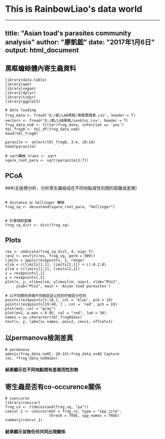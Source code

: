 # This is RainbowLiao's data world
---
title: "Asian toad's parasites community analysis"
author: "廖凱鋐"
date: "2017年1月6日"
output: html_document
---
## 黑眶蟾蜍體內寄生蟲資料
```{r, echo=FALSE, warning=FALSE, error=FALSE}
library(data.table)
library(ape)
library(vegan)
library(dplyr)
library(tidyr)
library(ggplot2)

# data loading
frog_data <- fread('D:/凱/LAB黑眶/黑眶整理表.csv', header = T)
vectors <- fread('D:/凱/LAB黑眶/sex&loc.csv', header = T)
frog_data_no0 <- filter(frog_data, infection == 'yes')
tbl_frog0 <- tbl_df(frog_data_no0)
head(tbl_frog0)

parasite <- select(tbl_frog0, 3:4, 10:14)
head(parasite)

# sqrt轉換 trans <- sqrt
sqare_root_para <- sqrt(parasite[3:7])
```


## PCoA 
###(主座標分析，分析寄生蟲組成在不同地點或性別間的距離或差異)
```{r, echo=FALSE, warning=FALSE, error=FALSE}

# distance 以 hellinger 轉換
frog_sq <- decostand(sqare_root_para, "hellinger")


# 計算相對距離
frog_sq_dist <- dist(frog_sq)

```

## Plots

```{r pressure, echo=FALSE, warning=FALSE, error=FALSE}
res <- cmdscale(frog_sq_dist, 4, eig= T)
(en2 <- envfit(res, frog_sq, perm = 999))
limits = apply(res$points, 2, range)
xlim = c(limits[1,1], limits[2,1]) + c(-0.2,0)
ylim = c(limits[1,2], limits[2,2])
x = res$points[,1]
y = res$points[,2]
plot(x, y, xlim=xlim, ylim=ylim, asp=1, xlab="PCo1",
     ylab="PCo2", main = 'Asian toad parasites')

# 以不同顏色辨識不同樣區並以性別符號區分性別
points(res$points[1:18,], col = 'blue', pch = 19) 
points(res$points[19:40, ] , col = 'red', pch = 19) 
plot(en2, col = "gray")
plot(en2, p.max = 0.05, col = "red", lwd = 30)
names = as.character(tbl_frog0$Sex)
text(x, y, labels= names, pos=2, cex=1, offset=1)

```


## 以permanova檢測差異
```{r, echo=FALSE, warning=FALSE, error=FALSE}
# permanova
adonis(frog_data_no0[, 10:14]~frog_data_no0$`Capture loc.`*frog_data_no0$Sex)

```
#### 結果顯示在不同地點間有差異而性別無

## 寄生蟲是否有co-occurence關係
```{r}
# cooccurce
library(cooccur)
frog_co <- t(decostand(frog_sq, "pa"))
coocur_1 <- cooccur(mat = frog_co, type = "spp_site",
                    thresh = TRUE, spp_names = TRUE)
summary(coocur_1)

```
#### 結果顯示並無任何共同出現關係
